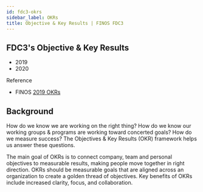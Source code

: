 ```yaml
---
id: fdc3-okrs
sidebar_label: OKRs
title: Objective & Key Results | FINOS FDC3
---
```


## FDC3's Objective & Key Results

* 2019
* 2020

Reference
* FINOS [2019 OKRs](https://finosfoundation.atlassian.net/wiki/spaces/FINOS/overview?preview=/90439791/1160970267/2019%20FINOS%20OKRs.pdf)

## Background

How do we know we are working on the right thing? How do we know our working groups & programs are working toward concerted goals? How do we measure success? The Objectives & Key Results (OKR) framework helps us answer these questions. 

The main goal of OKRs is to connect company, team and personal objectives to measurable results, making people move together in right direction. OKRs should be measurable goals that are aligned across an organization to create a golden thread of objectives. Key benefits of OKRs include increased clarity, focus, and collaboration. 
